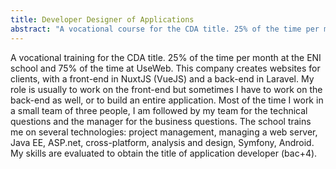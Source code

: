 ```yaml
---
title: Developer Designer of Applications
abstract: "A vocational course for the CDA title. 25% of the time per month at the ENI school and 75% of the time at UseWeb. This company creates websites for clients, with a front-end in NuxtJS and a back-end in Laravel. At school, I studied: project management, web server management, Java EE, ASP.net, cross-platform, analysis and design, Symfony, Android."
---
```


A vocational training for the CDA title. 25% of the time per month at the ENI school and 75% of the time at UseWeb. This company creates websites for clients, with a front-end in NuxtJS (VueJS) and a back-end in Laravel. My role is usually to work on the front-end but sometimes I have to work on the back-end as well, or to build an entire application. Most of the time I work in a small team of three people, I am followed by my team for the technical questions and the manager for the business questions. The school trains me on several technologies: project management, managing a web server, Java EE, ASP.net, cross-platform, analysis and design, Symfony, Android. My skills are evaluated to obtain the title of application developer (bac+4).
